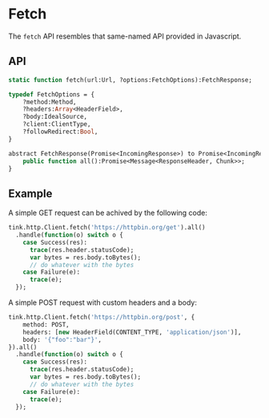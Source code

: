 # Fetch

The `fetch` API resembles that same-named API provided in Javascript.

## API

```haxe
static function fetch(url:Url, ?options:FetchOptions):FetchResponse;

typedef FetchOptions = {
	?method:Method,
	?headers:Array<HeaderField>,
	?body:IdealSource,
	?client:ClientType,
	?followRedirect:Bool,
}

abstract FetchResponse(Promise<IncomingResponse>) to Promise<IncomingResponse> {
	public function all():Promise<Message<ResponseHeader, Chunk>>;
}
```


## Example

A simple GET request can be achived by the following code:

```haxe
tink.http.Client.fetch('https://httpbin.org/get').all()
  .handle(function(o) switch o {
    case Success(res):
      trace(res.header.statusCode);
      var bytes = res.body.toBytes();
      // do whatever with the bytes
    case Failure(e):
      trace(e);
  });
```


A simple POST request with custom headers and a body:

```haxe
tink.http.Client.fetch('https://httpbin.org/post', {
	method: POST,
	headers: [new HeaderField(CONTENT_TYPE, 'application/json')],
	body: '{"foo":"bar"}',
}).all()
  .handle(function(o) switch o {
    case Success(res):
      trace(res.header.statusCode);
      var bytes = res.body.toBytes();
      // do whatever with the bytes
    case Failure(e):
      trace(e);
  });
```